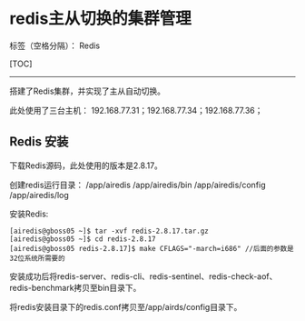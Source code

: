 ﻿# redis主从切换的集群管理

标签（空格分隔）： Redis

[TOC]

---

搭建了Redis集群，并实现了主从自动切换。

此处使用了三台主机：
192.168.77.31；192.168.77.34；192.168.77.36；



## Redis 安装

下载Redis源码，此处使用的版本是2.8.17。

创建redis运行目录：
/app/airedis
/app/airedis/bin
/app/airedis/config
/app/airedis/log

安装Redis:
```shell
[airedis@gboss05 ~]$ tar -xvf redis-2.8.17.tar.gz
[airedis@gboss05 ~]$ cd redis-2.8.17
[airedis@gboss05 redis-2.8.17]$ make CFLAGS="-march=i686" //后面的参数是32位系统所需要的
```

安装成功后将redis-server、redis-cli、redis-sentinel、redis-check-aof、redis-benchmark拷贝至bin目录下。

将redis安装目录下的redis.conf拷贝至/app/airds/config目录下。















